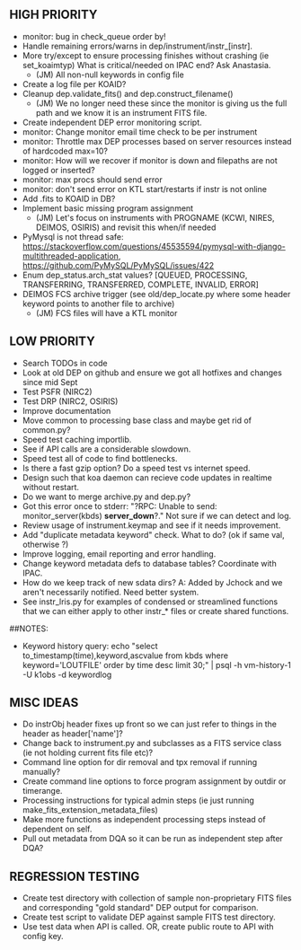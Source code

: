 ## HIGH PRIORITY
- monitor: bug in check_queue order by!
- Handle remaining errors/warns in dep/instrument/instr_[instr].
- More try/except to ensure processing finishes without crashing (ie set_koaimtyp) What is critical/needed on IPAC end?  Ask Anastasia.
  - (JM) All non-null keywords in config file
- Create a log file per KOAID?
- Cleanup dep.validate_fits() and dep.construct_filename()
  - (JM) We no longer need these since the monitor is giving us the full path and we know it is an instrument FITS file.
- Create independent DEP error monitoring script.
- monitor: Change monitor email time check to be per instrument
- monitor: Throttle max DEP processes based on server resources instead of hardcoded max=10?
- monitor: How will we recover if monitor is down and filepaths are not logged or inserted?
- monitor: max procs should send error
- monitor: don't send error on KTL start/restarts if instr is not online
- Add .fits to KOAID in DB?
- Implement basic missing program assignment
  - (JM) Let's focus on instruments with PROGNAME (KCWI, NIRES, DEIMOS, OSIRIS) and revisit this when/if needed
- PyMysql is not thread safe: https://stackoverflow.com/questions/45535594/pymysql-with-django-multithreaded-application, https://github.com/PyMySQL/PyMySQL/issues/422
- Enum dep_status.arch_stat values? [QUEUED, PROCESSING, TRANSFERRING, TRANSFERRED, COMPLETE, INVALID, ERROR]
- DEIMOS FCS archive trigger (see old/dep_locate.py where some header keyword points to another file to archive)
  - (JM) FCS files will have a KTL monitor

 
## LOW PRIORITY
- Search TODOs in code
- Look at old DEP on github and ensure we got all hotfixes and changes since mid Sept
- Test PSFR (NIRC2)
- Test DRP (NIRC2, OSIRIS)
- Improve documentation
- Move common to processing base class and maybe get rid of common.py?
- Speed test caching importlib.  
- See if API calls are a considerable slowdown.
- Speed test all of code to find bottlenecks.
- Is there a fast gzip option?  Do a speed test vs internet speed.
- Design such that koa daemon can recieve code updates in realtime without restart.
- Do we want to merge archive.py and dep.py?
- Got this error once to stderr: "?RPC: Unable to send: monitor_server(kbds) __server_down__?."  Not sure if we can detect and log.
- Review usage of instrument.keymap and see if it needs improvement.
- Add "duplicate metadata keyword" check.  What to do? (ok if same val, otherwise ?)
- Improve logging, email reporting and error handling.
- Change keyword metadata defs to database tables?  Coordinate with IPAC.
- How do we keep track of new sdata dirs?  A: Added by Jchock and we aren't necessarily notified.  Need better system.
- See instr_lris.py for examples of condensed or streamlined functions that we can either apply to other instr_* files or create shared functions.


##NOTES:
- Keyword history query: echo "select to_timestamp(time),keyword,ascvalue from kbds where keyword='LOUTFILE' order by time desc limit 30;" | psql -h vm-history-1 -U k1obs -d keywordlog


## MISC IDEAS
- Do instrObj header fixes up front so we can just refer to things in the header as header['name']?
- Change back to instrument.py and subclasses as a FITS service class (ie not holding current fits file etc)?
- Command line option for dir removal and tpx removal if running manually?
- Create command line options to force program assignment by outdir or timerange.
- Processing instructions for typical admin steps (ie just running make_fits_extension_metadata_files)
- Make more functions as independent processing steps instead of dependent on self.
- Pull out metadata from DQA so it can be run as independent step after DQA? 


## REGRESSION TESTING
- Create test directory with collection of sample non-proprietary FITS files and corresponding "gold standard" DEP output for comparison.
- Create test script to validate DEP against sample FITS test directory.
- Use test data when API is called.  OR, create public route to API with config key.






